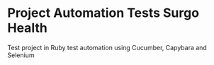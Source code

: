 # Project Automation Tests Surgo Health
Test project in Ruby test automation using Cucumber, Capybara and Selenium

